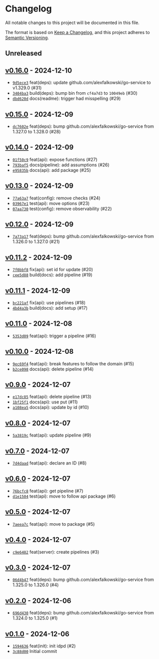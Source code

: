 # Changelog

All notable changes to this project will be documented in this file.

The format is based on [Keep a Changelog](https://keepachangelog.com/en/1.0.0/), and this project adheres to [Semantic Versioning](https://semver.org/spec/v2.0.0.html).

## Unreleased

## [v0.16.0](https://github.com/alexfalkowski/idpd/releases/tag/v0.16.0) - 2024-12-10

- [`9d5ece3`](https://github.com/alexfalkowski/idpd/commit/9d5ece383aac885a8cb00597c89b2ca61efe599e) feat(deps): update github.com/alexfalkowski/go-service to v1.329.0 (#31)
- [`3404ba3`](https://github.com/alexfalkowski/idpd/commit/3404ba35b926d1df0bf2b1cad9dd0ab3fd815b18) build(deps): bump bin from `cf4a7d3` to `10049eb` (#30)
- [`dbd620d`](https://github.com/alexfalkowski/idpd/commit/dbd620dfb42bb682b2df75fe4a6a06175ed32b78) docs(readme): trigger had misspelling (#29)

## [v0.15.0](https://github.com/alexfalkowski/idpd/releases/tag/v0.15.0) - 2024-12-09

- [`dc7602e`](https://github.com/alexfalkowski/idpd/commit/dc7602e1a2f8b0fa6248e5db813ea7ce01a54703) feat(deps): bump github.com/alexfalkowski/go-service from 1.327.0 to 1.328.0 (#28)

## [v0.14.0](https://github.com/alexfalkowski/idpd/releases/tag/v0.14.0) - 2024-12-09

- [`01f50c9`](https://github.com/alexfalkowski/idpd/commit/01f50c9f81c4acbc3c7ed0b7698008b44f469619) feat(api): expose functions (#27)
- [`793baf5`](https://github.com/alexfalkowski/idpd/commit/793baf591c63033c2360ef561f111b743238c427) docs(pipeline): add assumptions (#26)
- [`e95835b`](https://github.com/alexfalkowski/idpd/commit/e95835b590fdafeadf7d5ecef3a5c4529e830e34) docs(api): add package (#25)

## [v0.13.0](https://github.com/alexfalkowski/idpd/releases/tag/v0.13.0) - 2024-12-09

- [`77a63a7`](https://github.com/alexfalkowski/idpd/commit/77a63a7d8234626ce14a9657c9a36633d827a09f) feat(config): remove checks (#24)
- [`03967e1`](https://github.com/alexfalkowski/idpd/commit/03967e126ad68405ac1433af22c5517e27e83fe2) test(api): move options (#23)
- [`07aa730`](https://github.com/alexfalkowski/idpd/commit/07aa73081adf451679dc8c934d7a3439c9d230b3) test(config): remove observability (#22)

## [v0.12.0](https://github.com/alexfalkowski/idpd/releases/tag/v0.12.0) - 2024-12-09

- [`7a73a17`](https://github.com/alexfalkowski/idpd/commit/7a73a176bab0356fd4f1fd197db29441021d3eaf) feat(deps): bump github.com/alexfalkowski/go-service from 1.326.0 to 1.327.0 (#21)

## [v0.11.2](https://github.com/alexfalkowski/idpd/releases/tag/v0.11.2) - 2024-12-09

- [`7f0bbf8`](https://github.com/alexfalkowski/idpd/commit/7f0bbf8d0549310f7d8a42618a2b41d52c3bede5) fix(api): set id for update (#20)
- [`cee5d88`](https://github.com/alexfalkowski/idpd/commit/cee5d880b712ba67eb6689aa62d04a5a5a1effd7) build(docs): add pipeline (#19)

## [v0.11.1](https://github.com/alexfalkowski/idpd/releases/tag/v0.11.1) - 2024-12-09

- [`bc221af`](https://github.com/alexfalkowski/idpd/commit/bc221af474edd4074c00343e2ec843e85f773eee) fix(api): use pipelines (#18)
- [`4bd4a3b`](https://github.com/alexfalkowski/idpd/commit/4bd4a3bd83ca17b9ed00b19a7e8c8badc0ad37ec) build(docs): add setup (#17)

## [v0.11.0](https://github.com/alexfalkowski/idpd/releases/tag/v0.11.0) - 2024-12-08

- [`5353d09`](https://github.com/alexfalkowski/idpd/commit/5353d0914ec66378830a508fb2e7dc0c5bf0fc56) feat(api): trigger a pipeline (#16)

## [v0.10.0](https://github.com/alexfalkowski/idpd/releases/tag/v0.10.0) - 2024-12-08

- [`9ec69f4`](https://github.com/alexfalkowski/idpd/commit/9ec69f4611dd0adb3d3c1ca953cbd27bae04199c) feat(api): break features to follow the domain (#15)
- [`b2ce098`](https://github.com/alexfalkowski/idpd/commit/b2ce09832b1d8959863e4a48fba0fa93bba28904) docs(api): delete pipeline (#14)

## [v0.9.0](https://github.com/alexfalkowski/idpd/releases/tag/v0.9.0) - 2024-12-07

- [`e17dc85`](https://github.com/alexfalkowski/idpd/commit/e17dc8577a07d6059c5b5b52dbad31ce0c2c6141) feat(api): delete pipeline (#13)
- [`1bf25f1`](https://github.com/alexfalkowski/idpd/commit/1bf25f1bb9ae137574061f6057ad02f87ab31564) docs(api): use put (#11)
- [`a108ea5`](https://github.com/alexfalkowski/idpd/commit/a108ea5b5847004a93ac1abfc2dfd92c389f7b1a) docs(api): update by id (#10)

## [v0.8.0](https://github.com/alexfalkowski/idpd/releases/tag/v0.8.0) - 2024-12-07

- [`5a3819c`](https://github.com/alexfalkowski/idpd/commit/5a3819c2c360a484f23ded0cd636550dd6fa1c74) feat(api): update pipeline (#9)

## [v0.7.0](https://github.com/alexfalkowski/idpd/releases/tag/v0.7.0) - 2024-12-07

- [`7d4daad`](https://github.com/alexfalkowski/idpd/commit/7d4daad1b135adee7ec2af9045fdb3ce12e249f1) feat(api): declare an ID (#8)

## [v0.6.0](https://github.com/alexfalkowski/idpd/releases/tag/v0.6.0) - 2024-12-07

- [`76bcfc8`](https://github.com/alexfalkowski/idpd/commit/76bcfc8a08d60fe65b25984ada9fb463c1fb4638) feat(api): get pipeline (#7)
- [`d1e1504`](https://github.com/alexfalkowski/idpd/commit/d1e1504d6061636fa1a5a76fdb18d0451ff2b166) test(api): move to follow api package (#6)

## [v0.5.0](https://github.com/alexfalkowski/idpd/releases/tag/v0.5.0) - 2024-12-07

- [`7aeea7c`](https://github.com/alexfalkowski/idpd/commit/7aeea7cc8bb1bccad9c1a3ec8ed0d9e8cb0698c7) feat(api): move to package (#5)

## [v0.4.0](https://github.com/alexfalkowski/idpd/releases/tag/v0.4.0) - 2024-12-07

- [`c9e6482`](https://github.com/alexfalkowski/idpd/commit/c9e648227b1d6cd423f12e70212b422fd1ded9e6) feat(server): create pipelines (#3)

## [v0.3.0](https://github.com/alexfalkowski/idpd/releases/tag/v0.3.0) - 2024-12-07

- [`06d4b47`](https://github.com/alexfalkowski/idpd/commit/06d4b4772ebd6c22cc0538ddd545cdc0ea0885cc) feat(deps): bump github.com/alexfalkowski/go-service from 1.325.0 to 1.326.0 (#4)

## [v0.2.0](https://github.com/alexfalkowski/idpd/releases/tag/v0.2.0) - 2024-12-06

- [`696d430`](https://github.com/alexfalkowski/idpd/commit/696d430d759fc0cfb160dea72b747362992d015a) feat(deps): bump github.com/alexfalkowski/go-service from 1.324.0 to 1.325.0 (#1)

## [v0.1.0](https://github.com/alexfalkowski/idpd/releases/tag/v0.1.0) - 2024-12-06

- [`1594636`](https://github.com/alexfalkowski/idpd/commit/1594636ecec97ad89d9a6db8cfa03ca55b8632cd) feat(init): init idpd (#2)
- [`3c88d00`](https://github.com/alexfalkowski/idpd/commit/3c88d00fed7386a368d21b05740cf2902bbe09d4) Initial commit
